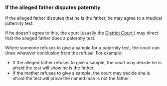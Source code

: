 ###  If the alleged father disputes paternity

If the alleged father disputes that he is the father, he may agree to a
medical paternity test.

If he doesn't agree to this, the court (usually the [ District Court
](/en/justice/courts-system/district-court/) ) may direct that the alleged
father does a paternity test.

Where someone refuses to give a sample for a paternity test, the court can
draw whatever conclusion from the refusal. For example:

  * If the alleged father refuses to give a sample, the court may decide he is afraid the test will show he is the father. 
  * If the mother refuses to give a sample, the court may decide she is afraid the test will prove the named man is not the father. 
